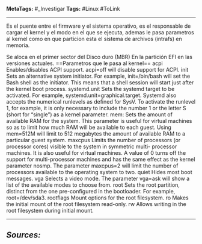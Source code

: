**MetaTags:** #_Investigar
**Tags:** #Linux #ToLink
- - -
Es el puente entre el firmware y el sistema operativo, es el responsable de cargar el kernel y el modo en el que se ejecuta, ademas  le pasa parametros al kernel como en que particion esta el sistema de archivos (intrafs) en memoria. 

Se aloca en el primer sector del Disco duro (MBR)
En la partición EFI en las versiones actuales.
==Parametros que le pasa al kernel==
acpi
Enables/disables ACPI support. acpi=off will disable support for ACPI.
init
Sets an alternative system initiator. For example, init=/bin/bash will set the Bash shell as the
initiator. This means that a shell session will start just after the kernel boot process.
systemd.unit
Sets the systemd target to be activated. For example, systemd.unit=graphical.target.
Systemd also accepts the numerical runlevels as defined for SysV. To activate the runlevel 1, for
example, it is only necessary to include the number 1 or the letter S (short for “single”) as a
kernel parameter.
mem:
Sets the amount of available RAM for the system. This parameter is useful for virtual machines
so as to limit how much RAM will be available to each guest. Using mem=512M will limit to 512
megabytes the amount of available RAM to a particular guest system.
maxcpus
Limits the number of processors (or processor cores) visible to the system in symmetric multi-
processor machines. It is also useful for virtual machines. A value of 0 turns off the support for
multi-processor machines and has the same effect as the kernel parameter nosmp. The
parameter maxcpus=2 will limit the number of processors available to the operating system to
two.
quiet
Hides most boot messages.
vga
Selects a video mode. The parameter vga=ask will show a list of the available modes to choose
from.
root
Sets the root partition, distinct from the one pre-configured in the bootloader. For example,
root=/dev/sda3.
rootflags
Mount options for the root filesystem.
ro
Makes the initial mount of the root filesystem read-only.
rw
Allows writing in the root filesystem during initial mount.
- - - 
## ***Sources:***
